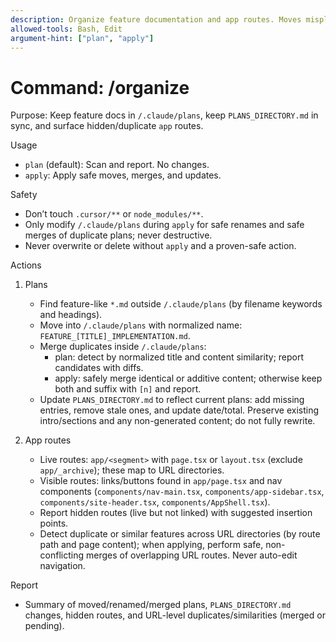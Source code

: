 ```yaml
---
description: Organize feature documentation and app routes. Moves misplaced feature markdown files into .claude/plans, merges duplicate plans inside .claude/plans, updates PLANS_DIRECTORY.md, and detects hidden or duplicate/similar URL routes to propose or apply safe merges.
allowed-tools: Bash, Edit
argument-hint: ["plan", "apply"]
---
```


# Command: /organize

Purpose: Keep feature docs in `/.claude/plans`, keep `PLANS_DIRECTORY.md` in sync, and surface hidden/duplicate `app` routes.

Usage
- `plan` (default): Scan and report. No changes.
- `apply`: Apply safe moves, merges, and updates.

Safety
- Don’t touch `.cursor/**` or `node_modules/**`.
- Only modify `/.claude/plans` during `apply` for safe renames and safe merges of duplicate plans; never destructive.
- Never overwrite or delete without `apply` and a proven-safe action.

Actions
1) Plans
   - Find feature-like `*.md` outside `/.claude/plans` (by filename keywords and headings).
   - Move into `/.claude/plans` with normalized name: `FEATURE_[TITLE]_IMPLEMENTATION.md`.
   - Merge duplicates inside `/.claude/plans`:
     - plan: detect by normalized title and content similarity; report candidates with diffs.
     - apply: safely merge identical or additive content; otherwise keep both and suffix with `[n]` and report.
   - Update `PLANS_DIRECTORY.md` to reflect current plans: add missing entries, remove stale ones, and update date/total. Preserve existing intro/sections and any non-generated content; do not fully rewrite.

2) App routes
   - Live routes: `app/<segment>` with `page.tsx` or `layout.tsx` (exclude `app/_archive`); these map to URL directories.
   - Visible routes: links/buttons found in `app/page.tsx` and nav components (`components/nav-main.tsx`, `components/app-sidebar.tsx`, `components/site-header.tsx`, `components/AppShell.tsx`).
   - Report hidden routes (live but not linked) with suggested insertion points.
   - Detect duplicate or similar features across URL directories (by route path and page content); when applying, perform safe, non-conflicting merges of overlapping URL routes. Never auto-edit navigation.

 Report
- Summary of moved/renamed/merged plans, `PLANS_DIRECTORY.md` changes, hidden routes, and URL-level duplicates/similarities (merged or pending).
